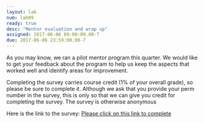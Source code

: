 ```yaml
---
layout: lab
num: lab09
ready: true
desc: "Mentor evaluation and wrap up"
assigned: 2017-06-06 09:00:00.00-7
due: 2017-06-06 23:59:00.00-7
---
```

<div markdown="1">

As you may know, we ran a pilot mentor program this quarter.
We would like to get your feedback about the program to help us keep the aspects that worked well and identify areas for improvement.

Completing the survey carries course credit (1% of your overall grade), so please be sure to complete it. Although we ask that you provide your perm number in the survey, this is only so that we can give you credit for completing the survey. The survey is otherwise anonymous

Here is the link to the survey:
[Please click on this link to complete](https://goo.gl/forms/ifnnqRrZfa506y6g2)


</div>

